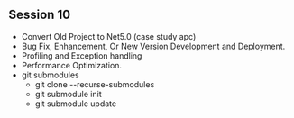 ## Session 10
* Convert Old Project to Net5.0 (case study apc)
* Bug Fix, Enhancement, Or New Version Development and Deployment.
* Profiling and Exception handling 
* Performance Optimization.
* git submodules
    * git clone --recurse-submodules <url>
    * git submodule init
    * git submodule update